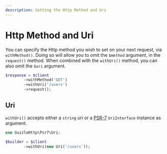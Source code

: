 ```yaml
---
description: Setting the Http Method and Uri
---
```


# Http Method and Uri

You can specify the Http method you wish to set on your next request, via `withMethod()`.
Doing so will allow you to omit the `$method` argument, in the `request()` method.
When combined with the `withUri()` method, you can also omit the `$uri` argument.

```php
$response = $client
        ->withMethod('GET')
        ->withUri('/users')
        ->request();
```

## Uri

`withUri()` accepts either a `string` uri or a [PSR-7](https://www.php-fig.org/psr/psr-7/) `UriInterface` instance as argument.

```php
use GuzzleHttp\Psr7\Uri;

$builder = $client
        ->withUri(new Uri('/users'));        
```
